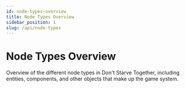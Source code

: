 ```yaml
---
id: node-types-overview
title: Node Types Overview
sidebar_position: 1
slug: /api/node-types
---
```


# Node Types Overview

Overview of the different node types in Don't Starve Together, including entities, components, and other objects that make up the game system. 